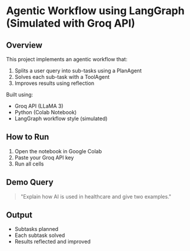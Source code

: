 # Agentic Workflow using LangGraph (Simulated with Groq API)

## Overview
This project implements an agentic workflow that:
1. Splits a user query into sub-tasks using a PlanAgent
2. Solves each sub-task with a ToolAgent
3. Improves results using reflection

Built using:
- Groq API (LLaMA 3)
- Python (Colab Notebook)
- LangGraph workflow style (simulated)

## How to Run
1. Open the notebook in Google Colab
2. Paste your Groq API key
3. Run all cells

## Demo Query
> "Explain how AI is used in healthcare and give two examples."

## Output
- Subtasks planned
- Each subtask solved
- Results reflected and improved
